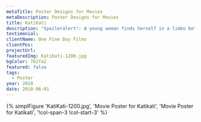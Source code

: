 ```yaml
---
metaTitle: Poster Designs for Movies
metaDescription: Poster Designs for Movies
title: KatiKati
description: "Spoileralert!: A young woman finds herself in a limbo between life and death and has to solve some issues before being able to pass on in peace."
testimonial: 
clientName: One Fine Day Films
clientPos: 
projectUrl:
featuredImg: KatiKati-1200.jpg
bgColor: 7b1fa2
featured: false
tags:
  - Poster
year: 2010
date: 2010-06-01
---
```


{% simplFigure 'KatiKati-1200.jpg', 'Movie Poster for Katikati', 'Movie Poster for Katikati', '!col-span-3 !col-start-3' %}


